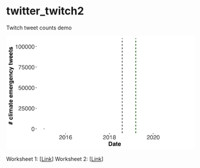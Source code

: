 # twitter_twitch2
Twitch tweet counts demo

![](plot.gif)

Worksheet 1:  \[[Link](https://raw.githack.com/cjbarrie/twitter_twitch2/main/demo_tweet_counts.html)\]
Worksheet 2:  \[[Link](https://raw.githack.com/cjbarrie/twitter_twitch2/main/demo_tweet_counts2.html)\]
